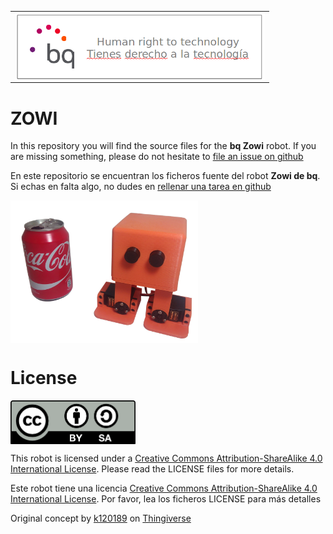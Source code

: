 <table>
<tr>
<td>
<img src="images/bq-logo-human-right-technology.png" width="400" align="center">
</td>
</tr>
</table>

# ZOWI

In this repository you will find the source files for the **bq Zowi** robot. If you are missing something, please do not hesitate to [file an issue on github](https://github.com/bq/zowiissues)

En este repositorio se encuentran los ficheros fuente del robot **Zowi de bq**. Si echas en falta algo, no dudes en [rellenar una tarea en github](https://github.com/bq/zowi/issues)


<img src="images/zowi-image-1.png" width="300" align="center"> 


# License 

<img src="images/by-sa.png" width="200" align = "center">

This robot is licensed under a [Creative Commons Attribution-ShareAlike 4.0 International License](http://creativecommons.org/licenses/by-sa/4.0/). Please read the LICENSE files for more details.

Este robot tiene una licencia [Creative Commons Attribution-ShareAlike 4.0 International License](http://creativecommons.org/licenses/by-sa/4.0/). Por favor, lea los ficheros LICENSE para más detalles

Original concept by [k120189](http://www.thingiverse.com/k120189/about) on [Thingiverse](http://www.thingiverse.com/thing:43708)


